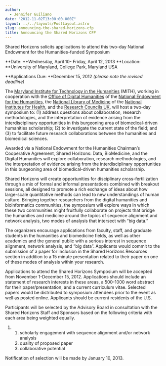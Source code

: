 ```yaml
---
author:
  - Jennifer Guiliano
date: "2012-11-02T13:00:00.000Z"
layout: ../../layouts/PostLayout.astro
slug: announcing-the-shared-horizons-cfp
title: Announcing the Shared Horizons CFP
---
```


Shared Horizons solicits applications to attend this two-day National Endowment for the Humanities-funded Symposium

**Date: **Wednesday, April 10- Friday, April 12, 2013 **Location: **University of Maryland, College Park, Maryland USA

**Applications Due: **December 15, 2012 _(please note the revised deadline)_

The [Maryland Institute for Technology in the Humanities](http://mith.umd.edu) (MITH), working in cooperation with the [Office of Digital Humanities](http://www.neh.gov/divisions/odh) of the [National Endowment for the Humanities](http://www.neh.gov), the [National Library of Medicine](http://www.nlm.nih.gov/) of the [National Institutes for Health](http://www.nih.gov), and the [Research Councils UK](http://www.rcuk.ac.uk/), will host a two-day symposium to: (1) address questions about collaboration, research methodologies, and the interpretation of evidence arising from the interdisciplinary opportunities in this burgeoning area of biomedical-driven humanities scholarship; (2) to investigate the current state of the field; and (3) to facilitate future research collaborations between the humanities and biomedical sciences.

Awarded via a National Endowment for the Humanities Chairman’s Cooperative Agreement, Shared Horizons: Data, BioMedicine, and the Digital Humanities will explore collaboration, research methodologies, and the interpretation of evidence arising from the interdisciplinary opportunities in this burgeoning area of biomedical-driven humanities scholarship.

Shared Horizons will create opportunities for disciplinary cross-fertilization through a mix of formal and informal presentations combined with breakout sessions, all designed to promote a rich exchange of ideas about how large-scale quantitative methods can lead to new understandings of human culture. Bringing together researchers from the digital humanities and bioinformatics communities, the symposium will explore ways in which these two communities might fruitfully collaborate on projects that bridge the humanities and medicine around the topics of sequence alignment and network analysis, two modes of analysis that intersect with “big data.”

The organizers encourage applications from faculty, staff, and graduate students in the humanities and biomedicine fields, as well as other academics and the general public with a serious interest in sequence alignment, network analysis, and “big data”. Applicants would commit to the submission of a paper for inclusion in the Shared Horizons Resources section in addition to a 15 minute presentation related to their paper on one of these modes of analysis within your research.

Applications to attend the Shared Horizons Symposium will be accepted from November 1-December 15, 2012. Applications should include an statement of research interests in these areas, a 500-1000 word abstract for their paper/presentation, and a current curriculum vitae. Selected papers would be distributed to symposium attendees prior to the event as well as posted online. Applicants should be current residents of the U.S.

Participants will be selected by the Advisory Board in consultation with the Shared Horizons Staff and Sponsors based on the following criteria with each area being weighted equally.

1. 1. scholarly engagement with sequence alignment and/or network analysis
   2. quality of proposed paper
   3. collaborative potential

Notification of selection will be made by January 10, 2013.

